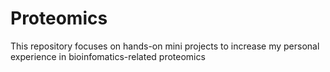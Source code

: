 # Proteomics
 This repository focuses on hands-on mini projects to increase my personal experience in bioinfomatics-related proteomics
